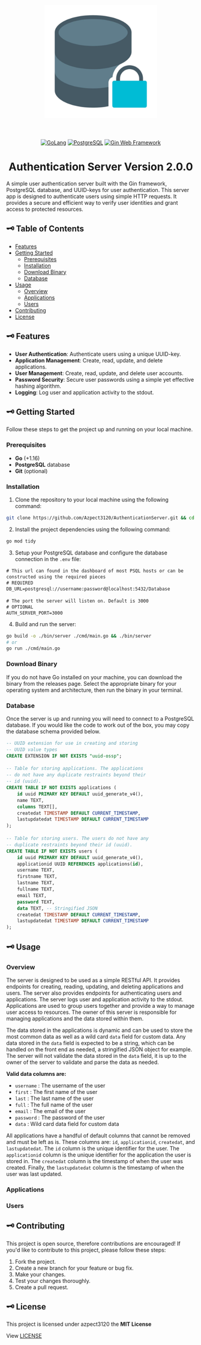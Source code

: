 <div align="center">
  <img alt="Locked Server Image" height="300" src="./docs/server.png" style="margin: 40px;" />

  [![GoLang](https://img.shields.io/badge/Go_1.21.5-white.svg?style=for-the-badge&logo=Go)](https://go.dev/)
  [![PostgreSQL](https://img.shields.io/badge/PostgreSQL-lightblue.svg?style=for-the-badge&logo=postgresql)](https://www.postgresql.org/)
  [![Gin Web Framework](https://img.shields.io/badge/gin-yellow.svg?style=for-the-badge&logo=gin)](https://gin-gonic.com/)

# Authentication Server Version 2.0.0
<p align="left">
  A simple user authentication server built with the Gin framework, PostgreSQL database, 
  and UUID-keys for user authentication. This server app is designed to authenticate 
  users using simple HTTP requests. It provides a secure and efficient way to verify 
  user identities and grant access to protected resources.
</p>
</div>

## 🗝 Table of Contents
-   [Features](#🗝-features)
-   [Getting Started](#🗝-getting-started)
    -   [Prerequisites](#prerequisites)
    -   [Installation](#installation)
    -   [Download Binary](#download-binary)
    -   [Database](#database)
-   [Usage](#🗝-usage)
    -  [Overview](#overview)
    -  [Applications](#applications)
    -  [Users](#users)
-   [Contributing](#🗝-contributing)
-   [License](#🗝-license)

## 🗝 Features
-   **User Authentication**: Authenticate users using a unique UUID-key.
-   **Application Management**: Create, read, update, and delete applications.
-   **User Management**: Create, read, update, and delete user accounts.
-   **Password Security**: Secure user passwords using a simple yet effective hashing algorithm.
-   **Logging**: Log user and application activity to the stdout.

## 🗝 Getting Started
Follow these steps to get the project up and running on your local machine.

### Prerequisites
-   **Go** (+1.16)
-   **PostgreSQL** database
-   **Git** (optional)

### Installation
1.  Clone the repository to your local machine using the following command:
```bash
git clone https://github.com/Azpect3120/AuthenticationServer.git && cd AuthenticationServer
```

2. Install the project dependencies using the following command:
```bash
go mod tidy
```

3. Setup your PostgreSQL database and configure the database connection in the `.env` file:
```.env
# This url can found in the dashboard of most PSQL hosts or can be constructed using the required pieces
# REQUIRED
DB_URL=postgresql://username:password@localhost:5432/Database

# The port the server will listen on. Default is 3000
# OPTIONAL
AUTH_SERVER_PORT=3000
```

4. Build and run the server:
```bash
go build -o ./bin/server ./cmd/main.go && ./bin/server
# or 
go run ./cmd/main.go
```

### Download Binary
If you do not have Go installed on your machine, you can download the binary from the releases page.
Select the appropriate binary for your operating system and architecture, then run the binary in your terminal.

### Database
Once the server is up and running you will need to connect to a PostgreSQL database.
If you would like the code to work out of the box, you may copy the database schema provided below.

```sql 
-- UUID extension for use in creating and storing
-- UUID value types
CREATE EXTENSION IF NOT EXISTS "uuid-ossp";

-- Table for storing applications. The applications
-- do not have any duplicate restraints beyond their
-- id (uuid).
CREATE TABLE IF NOT EXISTS applications (
    id uuid PRIMARY KEY DEFAULT uuid_generate_v4(),
    name TEXT,
    columns TEXT[],
    createdat TIMESTAMP DEFAULT CURRENT_TIMESTAMP,
    lastupdatedat TIMESTAMP DEFAULT CURRENT_TIMESTAMP
);

-- Table for storing users. The users do not have any
-- duplicate restraints beyond their id (uuid).
CREATE TABLE IF NOT EXISTS users (
    id uuid PRIMARY KEY DEFAULT uuid_generate_v4(),
    applicationid UUID REFERENCES applications(id),
    username TEXT,
    firstname TEXT,
    lastname TEXT,
    fullname TEXT,
    email TEXT,
    password TEXT,
    data TEXT, -- Stringified JSON
    createdat TIMESTAMP DEFAULT CURRENT_TIMESTAMP,
    lastupdatedat TIMESTAMP DEFAULT CURRENT_TIMESTAMP
);
```

## 🗝 Usage

### Overview
The server is designed to be used as a simple RESTful API. It provides endpoints for creating, 
reading, updating, and deleting applications and users. The server also provides endpoints for 
authenticating users and applications. The server logs user and application activity to the stdout.
Applications are used to group users together and provide a way to manage user access to resources.
The owner of this server is responsible for managing applications and the data stored within them.


The data stored in the applications is dynamic and can be used to store the most common data as well 
as a wild card `data` field for custom data. Any data stored in the `data` field is expected to be 
a string, which can be handled on the front end as needed, a stringified JSON object for example.
The server will not validate the data stored in the `data` field, it is up to the owner of the server
to validate and parse the data as needed.

**Valid data columns are:**
-  `username` : The username of the user
-  `first` : The first name of the user
-  `last` : The last name of the user
-  `full` : The full name of the user
-  `email` : The email of the user
-  `password` : The password of the user
-  `data` : Wild card data field for custom data

All applications have a handful of default columns that cannot be removed and must be left as is.
These columns are: `id`, `applicationid`, `createdat`, and `lastupdatedat`. The `id` column is the 
unique identifier for the user. The `applicationid` column is the unique identifier for the application 
the user is stored in. The `createdat` column is the timestamp of when the user was created. Finally, 
the `lastupdatedat` column is the timestamp of when the user was last updated.

### Applications

### Users


## 🗝 Contributing
This project is open source, therefore contributions are encouraged! If you'd like to contribute to this project, please follow these steps:

1. Fork the project.
1. Create a new branch for your feature or bug fix.
1. Make your changes.
1. Test your changes thoroughly.
1. Create a pull request.

## 🗝 License
This project is licensed under azpect3120 the **MIT License**

View [LICENSE](https://github.com/azpect3120/AuthenticationServer/blob/v2.0.0/LICENSE)

